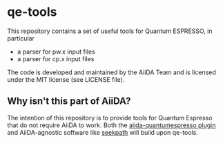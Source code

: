 # qe-tools
This repository contains a set of useful tools for Quantum ESPRESSO, in particular

 * a parser for pw.x input files
 * a parser for cp.x input files

The code is developed and maintained by the AiiDA Team and is licensed under the MIT license (see LICENSE file).

## Why isn't this part of AiiDA?

The intention of this repository is to provide tools for Quantum Espresso that do not require AiiDA to work.
Both the [aiida-quantumespresso plugin](https://github.com/aiidateam/aiida-quantumespresso) and AiiDA-agnostic software like [seekpath](https://github.com/giovannipizzi/seekpath) will build upon qe-tools.


